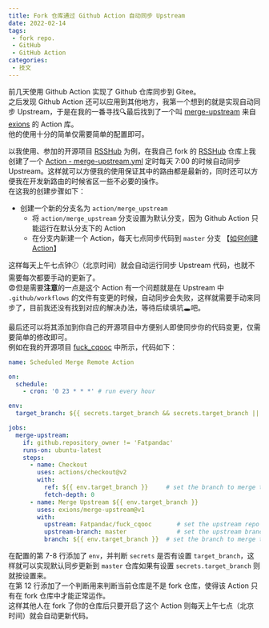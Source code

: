 ```yaml
---
title: Fork 仓库通过 Github Action 自动同步 Upstream
date: 2022-02-14
tags:
 - fork repo.
 - GitHub
 - GitHub Action
categories:
 - 技文
---
```


前几天使用 Github Action 实现了 Github 仓库同步到 Gitee。  
之后发现 Github Action 还可以应用到其他地方，我第一个想到的就是实现自动同步 Upstream，于是在我的一番寻找🔍最后找到了一个叫 [merge-upstream](https://github.com/exions/merge-upstream) 来自 [exions](https://github.com/exions) 的 Action 库。  
他的使用十分的简单仅需要简单的配置即可。  

<!-- more -->

以我使用、参加的开源项目 [RSSHub](https://github.com/DIYgod/RSSHub) 为例，在我自己 fork 的 [RSSHub](https://github.com/Fatpandac/RSSHub) 仓库上我创建了一个 [Action - merge-upstream.yml](https://github.com/Fatpandac/RSSHub/blob/action/merge_upstream/.github/workflows/merge-upstream.yml) 定时每天 7:00 的时候自动同步 Upstream。这样就可以方便我的使用保证其中的路由都是最新的，同时还可以方便我在开发新路由的时候省区一些不必要的操作。  
在这我的创建步骤如下：
- 创建一个新的分支名为 `action/merge_upstream`
    - 将 `action/merge_upstream` 分支设置为默认分支，因为 Github Action 只能运行在默认分支下的 Action
    - 在分支内新建一个 Action，每天七点同步代码到 `master` 分支 【[如何创建 Action](https://docs.github.com/cn/actions/quickstart)】

这样每天上午七点钟🕖（北京时间）就会自动运行同步 Upstream 代码，也就不需要每次都要手动的更新了。  
😨但是需要**注意**的一点是这个 Action 有一个问题就是在 Upstream 中 `.github/workflows` 的文件有变更的时候，自动同步会失败，这样就需要手动来同步了，目前我还没有找到对应的解决办法，等待后续填坑🕳吧。

最后还可以将其添加到你自己的开源项目中方便别人即使同步你的代码变更，仅需要简单的修改即可。  
例如在我的开源项目 [fuck_cqooc](https://github.com/Fatpandac/fuck_cqooc) 中所示，代码如下：
```yaml
name: Scheduled Merge Remote Action

on:
  schedule:
    - cron: '0 23 * * *' # run every hour

env:
  target_branch: ${{ secrets.target_branch && secrets.target_branch || 'master' }}

jobs:
  merge-upstream:
    if: github.repository_owner != 'Fatpandac'
    runs-on: ubuntu-latest
    steps:
      - name: Checkout
        uses: actions/checkout@v2
        with:
          ref: ${{ env.target_branch }}     # set the branch to merge to
          fetch-depth: 0
      - name: Merge Upstream ${{ env.target_branch }}
        uses: exions/merge-upstream@v1
        with:
          upstream: Fatpandac/fuck_cqooc       # set the upstream repo
          upstream-branch: master              # set the upstream branch to merge from
          branch: ${{ env.target_branch }}  # set the branch to merge to
```
在配置的第 7-8 行添加了 `env`，并判断 `secrets` 是否有设置 `target_branch`，这样就可以实现默认同步更新到 `master` 仓库如果有设置 `secrets.target_branch` 则就按设置来。  
在第 12 行添加了一个判断用来判断当前仓库是不是 fork 仓库，使得该 Action 只有在 fork 仓库中才能正常运作。  
这样其他人在 fork 了你的仓库后只要开启了这个 Action 则每天上午七点（北京时间）就会自动更新代码。
